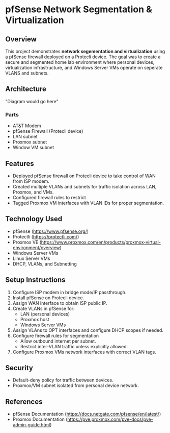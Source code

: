 # pfSense Network Segmentation & Virtualization

## Overview
This project demonstrates **network segementation and virtualization** using a pfSense firewall deployed on a Protecli device.
The goal was to create a secure and segmented home lab environment where personal devices, virtualization infrastructure, and Windows Server VMs operate on seperate VLANS and subnets.

## Architecture

"Diagram would go here"

### Parts
 - AT&T Modem
 - pfSense Firewall (Protecli device)
 - LAN subnet
 - Proxmox subnet
 - Window VM subnet

## Features
 - Deployed pfSense firewall on Protecli device to take control of WAN from ISP modem.
 - Created multiple VLANs and subnets for traffic isolation across LAN, Proxmox, and VMs.
 - Configured firewall rules to restrict
 - Tagged Proxmox VM interfaces with VLAN IDs for proper segmentation.

## Technology Used
 - pfSense (https://www.pfsense.org/)
 - Protectli (https://protectli.com/)
 - Proxmox VE (https://www.proxmox.com/en/products/proxmox-virtual-environment/overview)
 - Windows Server VMs
 - Linux Server VMs
 - DHCP, VLANs, and Subnetting

## Setup Instructions
 1. Configure ISP modem in bridge mode/IP passthrough.
 2. Install pfSense on Protecli device.
 3. Assign WAN interface to obtain ISP public IP.
 4. Create VLANs in pfSense for:
    - LAN (personal devices)
    - Proxmox host
    - Windows Server VMs
 5. Assign VLAns to OPT interfaces and configure DHCP scopes if needed.
 6. Configure firewall rules for segmentation
    - Allow outbound internet per subnet.
    - Restrict inter-VLAN traffic unless explicitly allowed.
 7. Configure Proxmox VMs network interfaces with correct VLAN tags.

## Security
 - Default-deny policy for traffic between devices.
 - Proxmox/VM subnet isolated from personal device network.

## References
 - pfSense Documentation (https://docs.netgate.com/pfsense/en/latest/)
 - Proxmox Documentation (https://pve.proxmox.com/pve-docs/pve-admin-guide.html)